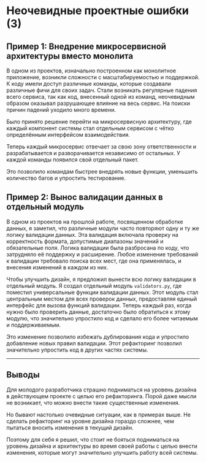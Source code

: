 # Неочевидные проектные ошибки (3)

## Пример 1: Внедрение микросервисной архитектуры вместо монолита

В одном из проектов, изначально построенном как монолитное приложение, возникли сложности с масштабируемостью и поддержкой. К коду имели доступ различные команды, которые создавали различные фичи для своих задач. Стали возникать регулярные падения всего сервиса, так как код, внесенный одной из команд, неочевидным образом оказывал разрушающее влияние на весь сервис. На поиски причин падений уходило много времени.

Было принято решение перейти на микросервисную архитектуру, где каждый компонент системы стал отдельным сервисом с чётко определённым интерфейсом взаимодействия.

Теперь каждый микросервис отвечает за свою зону ответственности и разрабатывается и разворачивается независимо от остальных. У каждой команды появился свой отдельный пакет.

Это позволило командам быстрее внедрять новые функции, уменьшить количество багов и упростить тестирование.

## Пример 2: Вынос валидации данных в отдельный модуль

В одном из проектов на прошлой работе, посвященном обработке данных, я заметил, что различные модули часто повторяют одну и ту же логику валидации данных. Эта валидация включала проверку на корректность формата, допустимые диапазоны значений и обязательные поля. Логика валидации была разбросана по коду, что затрудняло её поддержку и расширение. Любое изменение требований к валидации требовало поиска всех мест, где она применялась, и внесения изменений в каждом из них.

Чтобы улучшить дизайн, я предложил вынести всю логику валидации в отдельный модуль. Я создал отдельный модуль `validators.py`, где поместил универсальные функции валидации данных. Этот модуль стал центральным местом для всех проверок данных, предоставляя единый интерфейс для вызова функций валидации. Теперь каждый раз, когда нужно было проверить данные, достаточно было обратиться к этому модулю, что значительно упростило код и сделало его более читаемым и поддерживаемым.

Это изменение позволило избежать дублирования кода и упростило добавление новых правил валидации. Этот рефакторинг позволил значительно упростить код в других частях системы.

---
## Выводы

Для молодого разработчика страшно подниматься на уровень дизайна в действующем проекте с целью его рефакторинга. 
Порой даже мысли не возникает, что можно внести такие существенные изменения. 

Но бывают настолько очевидные ситуации, как в примерах выше. Не сделать рефакторинг на уровне дизайна гораздо сложнее, чем пытаться вносить изменения в текущий дизайн. 

Поэтому для себя я решил, что стоит не бояться подниматься на уровень дизайна и архитектуры во время своей работы с целью внести изменения, которые могут значительно улучшить работу всей системы.